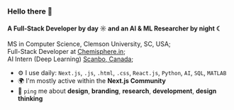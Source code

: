 ### Hello there 👋

#### A Full-Stack Developer by day ☼ and an AI & ML Researcher by night ☾

MS in Computer Science, Clemson University, SC, USA;<br>
Full-Stack Developer at [Chemisphere.in](https://chemisphere.in);<br>
AI Intern (Deep Learning) [Scanbo, Canada](https://www.scanbo.com);<br>

- ⚙️ I use daily: `Next.js`, `.js`, `.html`, `.css`, `React.js`, `Python`, `AI`, `SQL`, `MATLAB`
- 🌍 I'm mostly active within the **Next.js Community**
- 💬 `ping` me about **design**, **branding**, **research**, **development**, **design thinking**
